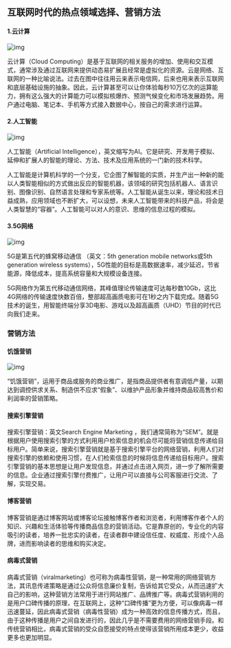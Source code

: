 ##  互联网时代的热点领域选择、营销方法

####  1.云计算

![img](http://goss.veer.com/creative/vcg/veer/1200/veer-108551770.jpg)

云计算（Cloud Computing）是基于互联网的相关服务的增加、使用和交互模式，通常涉及通过互联网来提供动态易扩展且经常是虚拟化的资源。云是网络、互联网的一种比喻说法。过去在图中往往用云来表示电信网，后来也用来表示互联网和底层基础设施的抽象。因此，云计算甚至可以让你体验每秒10万亿次的运算能力，拥有这么强大的计算能力可以模拟核爆炸、预测气候变化和市场发展趋势。用户通过电脑、笔记本、手机等方式接入数据中心，按自己的需求进行运算。

#### 2.人工智能

![img](http://img.mp.sohu.com/upload/20170525/84c34e2c7a994eed8db38631580566f9_th.png)

人工智能（Artificial Intelligence），英文缩写为AI。它是研究、开发用于模拟、延伸和扩展人的智能的理论、方法、技术及应用系统的一门新的技术科学。

人工智能是计算机科学的一个分支，它企图了解智能的实质，并生产出一种新的能以人类智能相似的方式做出反应的智能机器，该领域的研究包括机器人、语言识别、图像识别、自然语言处理和专家系统等。人工智能从诞生以来，理论和技术日益成熟，应用领域也不断扩大，可以设想，未来人工智能带来的科技产品，将会是人类智慧的“容器”。人工智能可以对人的意识、思维的信息过程的模拟。

####  3.5G网络

![img](http://img.mp.itc.cn/q_mini,c_zoom,w_640/upload/20170705/86304f84ed574e93a065fb3094242a5b_th.jpg)

5G是第五代的蜂窝移动通信 （英文：5th generation mobile networks或5th generation wireless systems），5G性能的目标是高数据速率，减少延迟，节省能源，降低成本，提高系统容量和大规模设备连接。

5G网络作为第五代移动通信网络，其峰值理论传输速度可达每秒数10Gb，这比4G网络的传输速度快数百倍，整部超高画质电影可在1秒之内下载完成。随着5G技术的诞生，用智能终端分享3D电影、游戏以及超高画质（UHD）节目的时代已向我们走来。

###  营销方法

####  饥饿营销

![img](https://pic.baike.soso.com/ugc/baikepic2/9258/20160731124102-1058515031.jpg/0)

“饥饿营销”，运用于商品或服务的商业推广，是指商品提供者有意调低产量，以期达到调控供求关系、制造供不应求“假象”、以维护产品形象并维持商品较高售价和利润率的营销策略。

####  搜索引擎营销

搜索引擎营销：英文Search Engine Marketing ，我们通常简称为“SEM”。就是根据用户使用搜索引擎的方式利用用户检索信息的机会尽可能将营销信息传递给目标用户。简单来说，搜索引擎营销就是基于搜索引擎平台的网络营销，利用人们对搜索引擎的依赖和使用习惯，在人们检索信息的时候将信息传递给目标用户。搜索引擎营销的基本思想是让用户发现信息，并通过点击进入网页，进一步了解所需要的信息。企业通过搜索引擎付费推广，让用户可以直接与公司客服进行交流、了解，实现交易。

####  博客营销

博客营销是通过博客网站或博客论坛接触博客作者和浏览者，利用博客作者个人的知识、兴趣和生活体验等传播商品信息的营销活动。它是靠原创的，专业化的内容吸引的读者，培养一批忠实的读者，在读者群中建设信任度、权威度、形成个人品牌，进而影响读者的思维和购买决定。

####  病毒式营销

病毒式营销（viralmarketing）也可称为病毒性营销，是一种常用的网络营销方法，其讯息传递策略是通过公众将信息廉价复制，告诉给其它受众，从而迅速扩大自己的影响，这种营销方法常用于进行网站推广、品牌推广等。病毒式营销利用的是用户口碑传播的原理，在互联网上，这种“口碑传播”更为方便，可以像病毒一样迅速蔓延，因此病毒式营销（病毒性营销）成为一种高效的信息传播方式，而且，由于这种传播是用户之间自发进行的，因此几乎是不需要费用的网络营销手段。和传统营销相比，病毒式营销的受众自愿接受的特点使得该营销所用成本更少，收益更多也更加明显。

